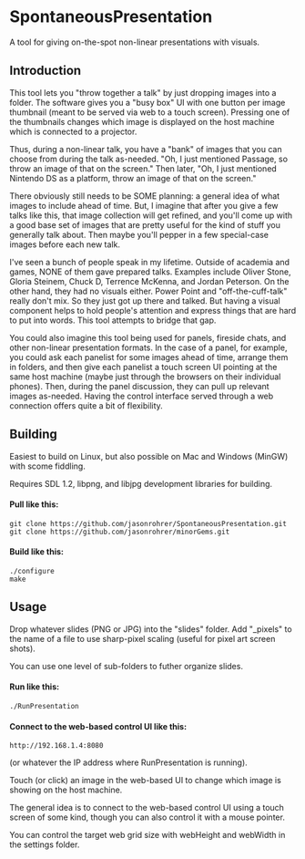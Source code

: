 # SpontaneousPresentation
A tool for giving on-the-spot non-linear presentations with visuals.

## Introduction

This tool lets you "throw together a talk" by just dropping images into a folder.  The software gives you a "busy box" UI with one button per image thumbnail (meant to be served via web to a touch screen).  Pressing one of the thumbnails changes which image is displayed on the host machine which is connected to a projector.

Thus, during a non-linear talk, you have a "bank" of images that you can choose from during the talk as-needed.  "Oh, I just mentioned Passage, so throw an image of that on the screen."  Then later, "Oh, I just mentioned Nintendo DS as a platform, throw an image of that on the screen."

There obviously still needs to be SOME planning:  a general idea of what images to include ahead of time.  But, I imagine that after you give a few talks like this, that image collection will get refined, and you'll come up with a good base set of images that are pretty useful for the kind of stuff you generally talk about.  Then maybe you'll pepper in a few special-case images before each new talk.

I've seen a bunch of people speak in my lifetime.  Outside of academia and games, NONE of them gave prepared talks.  Examples include Oliver Stone, Gloria Steinem, Chuck D, Terrence McKenna, and Jordan Peterson.  On the other hand, they had no visuals either.  Power Point and "off-the-cuff-talk" really don't mix.  So they just got up there and talked.  But having a visual component helps to hold people's attention and express things that are hard to put into words.  This tool attempts to bridge that gap.

You could also imagine this tool being used for panels, fireside chats, and other non-linear presentation formats.  In the case of a panel, for example, you could ask each panelist for some images ahead of time, arrange them in folders, and then give each panelist a touch screen UI pointing at the same host machine (maybe just through the browsers on their individual phones).  Then, during the panel discussion, they can pull up relevant images as-needed.  Having the control interface served through a web connection offers quite a bit of flexibility.


## Building 

Easiest to build on Linux, but also possible on Mac and Windows (MinGW) with scome fiddling.

Requires SDL 1.2, libpng, and libjpg development libraries for building.


#### Pull like this:
```
git clone https://github.com/jasonrohrer/SpontaneousPresentation.git
git clone https://github.com/jasonrohrer/minorGems.git
```

#### Build like this:
```
./configure
make
```

## Usage

Drop whatever slides (PNG or JPG) into the "slides" folder.  Add "_pixels" to the name of a file to use sharp-pixel scaling (useful for pixel art screen shots).

You can use one level of sub-folders to futher organize slides.


#### Run like this:
```
./RunPresentation
```

#### Connect to the web-based control UI like this:
```
http://192.168.1.4:8080
```
(or whatever the IP address where RunPresentation is running).



Touch (or click) an image in the web-based UI to change which image is showing on the host machine.

The general idea is to connect to the web-based control UI using a touch screen of some kind, though you can also control it with a mouse pointer.


You can control the target web grid size with webHeight and webWidth in the settings folder.
